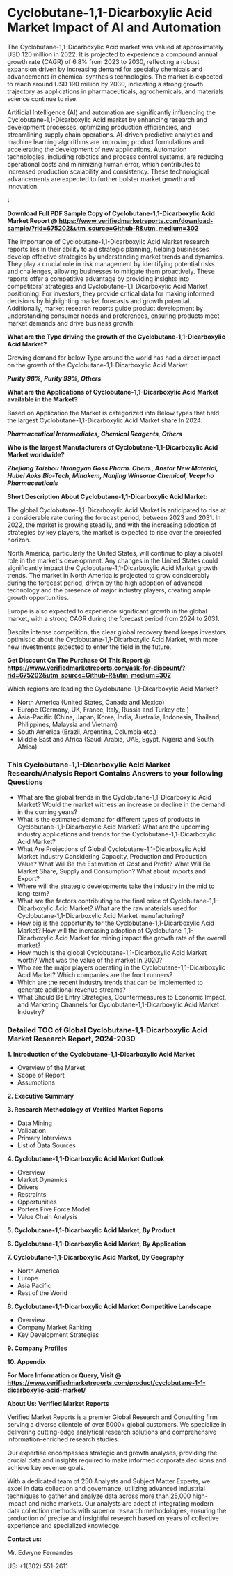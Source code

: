 <meta name="title" content="Global Cyclobutane-1,1-Dicarboxylic Acid Market Impact of AI and Automation"><meta name="description" content="The Cyclobutane-1,1-Dicarboxylic Acid market was valued at approximately USD 120 million in 2022. It is projected to experience a compound annual growth rate (CAGR) of"><meta name="title" content="Cyclobutane-1,1-Dicarboxylic Acid Market Size, Share, Scope, Trends, Growth, Opportunities, Analysis, Forecast"><h1>Cyclobutane-1,1-Dicarboxylic Acid Market Impact of AI and Automation</h1><p>The Cyclobutane-1,1-Dicarboxylic Acid market was valued at approximately USD 120 million in 2022. It is projected to experience a compound annual growth rate (CAGR) of 6.8% from 2023 to 2030, reflecting a robust expansion driven by increasing demand for specialty chemicals and advancements in chemical synthesis technologies. The market is expected to reach around USD 190 million by 2030, indicating a strong growth trajectory as applications in pharmaceuticals, agrochemicals, and materials science continue to rise.</p><p>Artificial Intelligence (AI) and automation are significantly influencing the Cyclobutane-1,1-Dicarboxylic Acid market by enhancing research and development processes, optimizing production efficiencies, and streamlining supply chain operations. AI-driven predictive analytics and machine learning algorithms are improving product formulations and accelerating the development of new applications. Automation technologies, including robotics and process control systems, are reducing operational costs and minimizing human error, which contributes to increased production scalability and consistency. These technological advancements are expected to further bolster market growth and innovation.</p>t</p><p id="" class=""><strong>Download Full PDF Sample Copy of Cyclobutane-1,1-Dicarboxylic Acid Market Report @ <a href="https://www.verifiedmarketreports.com/download-sample/?rid=675202&utm_source=Github-R&utm_medium=302" target="_blank">https://www.verifiedmarketreports.com/download-sample/?rid=675202&utm_source=Github-R&utm_medium=302</a></strong></p><p>The importance of&nbsp;Cyclobutane-1,1-Dicarboxylic Acid Market research reports lies in their ability to aid strategic planning, helping businesses develop effective strategies by understanding market trends and dynamics. They play a crucial role in risk management by identifying potential risks and challenges, allowing businesses to mitigate them proactively. These reports offer a competitive advantage by providing insights into competitors' strategies and Cyclobutane-1,1-Dicarboxylic Acid Market positioning. For investors, they provide critical data for making informed decisions by highlighting market forecasts and growth potential. Additionally, market research reports guide product development by understanding consumer needs and preferences, ensuring products meet market demands and drive business growth.</p><p><strong>What are the&nbsp;Type driving the growth of the Cyclobutane-1,1-Dicarboxylic Acid Market?</strong></p><p id="" class="">Growing demand for below Type around the world has had a direct impact on the growth of the Cyclobutane-1,1-Dicarboxylic Acid Market:</p><em><strong>Purity 98%, Purity 99%, Others</strong></em></p><strong>What are the&nbsp;Applications&nbsp;of Cyclobutane-1,1-Dicarboxylic Acid Market available in the Market?</strong></p><p id="" class="">Based on Application the Market is categorized into Below types that held the largest Cyclobutane-1,1-Dicarboxylic Acid Market share In 2024.</p><em><strong>Pharmaceutical Intermediates, Chemical Reagents, Others</strong></em></p><strong>Who is the largest Manufacturers of Cyclobutane-1,1-Dicarboxylic Acid Market worldwide?</strong></p><p><em><strong>Zhejiang Taizhou Huangyan Goss Pharm. Chem., Anstar New Material, Hubei Aoks Bio-Tech, Minakem, Nanjing Winsome Chemical, Veeprho Pharmaceuticals</strong></em></p><p id="" class=""><strong>Short Description About Cyclobutane-1,1-Dicarboxylic Acid Market:</strong></p><p>The global Cyclobutane-1,1-Dicarboxylic Acid Market is anticipated to rise at a considerable rate during the forecast period, between 2023 and 2031. In 2022, the market is growing steadily, and with the increasing adoption of strategies by key players, the market is expected to rise over the projected horizon.</p><p>North America, particularly the United States, will continue to play a pivotal role in the market's development. Any changes in the United States could significantly impact the Cyclobutane-1,1-Dicarboxylic Acid Market growth trends. The market in North America is projected to grow considerably during the forecast period, driven by the high adoption of advanced technology and the presence of major industry players, creating ample growth opportunities.</p><p>Europe is also expected to experience significant growth in the global market, with a strong CAGR during the forecast period from 2024 to 2031.</p><p>Despite intense competition, the clear global recovery trend keeps investors optimistic about the Cyclobutane-1,1-Dicarboxylic Acid Market, with more new investments expected to enter the field in the future.</p><p id="" class=""><strong>Get Discount On The Purchase Of This Report @ <a href="https://www.verifiedmarketreports.com/ask-for-discount/?rid=675202&utm_source=Github-R&utm_medium=302" target="_blank">https://www.verifiedmarketreports.com/ask-for-discount/?rid=675202&utm_source=Github-R&utm_medium=302</a></strong></p>Which regions are leading the Cyclobutane-1,1-Dicarboxylic Acid Market?</p><ul><li>North America (United States, Canada and Mexico)</li><li>Europe (Germany, UK, France, Italy, Russia and Turkey etc.)</li><li>Asia-Pacific (China, Japan, Korea, India, Australia, Indonesia, Thailand, Philippines, Malaysia and Vietnam)</li><li>South America (Brazil, Argentina, Columbia etc.)</li><li>Middle East and Africa (Saudi Arabia, UAE, Egypt, Nigeria and South Africa)</li></ul><h3 id="" class="">This Cyclobutane-1,1-Dicarboxylic Acid Market Research/Analysis Report Contains Answers to your following Questions</h3><ul><li>What are the global trends in the Cyclobutane-1,1-Dicarboxylic Acid Market? Would the market witness an increase or decline in the demand in the coming years?</li><li>What is the estimated demand for different types of products in Cyclobutane-1,1-Dicarboxylic Acid Market? What are the upcoming industry applications and trends for the Cyclobutane-1,1-Dicarboxylic Acid Market?</li><li>What Are Projections of Global Cyclobutane-1,1-Dicarboxylic Acid Market Industry Considering Capacity, Production and Production Value? What Will Be the Estimation of Cost and Profit? What Will Be Market Share, Supply and Consumption? What about imports and Export?</li><li>Where will the strategic developments take the industry in the mid to long-term?</li><li>What are the factors contributing to the final price of Cyclobutane-1,1-Dicarboxylic Acid Market? What are the raw materials used for Cyclobutane-1,1-Dicarboxylic Acid Market manufacturing?</li><li>How big is the opportunity for the Cyclobutane-1,1-Dicarboxylic Acid Market? How will the increasing adoption of Cyclobutane-1,1-Dicarboxylic Acid Market for mining impact the growth rate of the overall market?</li><li>How much is the global Cyclobutane-1,1-Dicarboxylic Acid Market worth? What was the value of the market In 2020?</li><li>Who are the major players operating in the Cyclobutane-1,1-Dicarboxylic Acid Market? Which companies are the front runners?</li><li>Which are the recent industry trends that can be implemented to generate additional revenue streams?</li><li>What Should Be Entry Strategies, Countermeasures to Economic Impact, and Marketing Channels for Cyclobutane-1,1-Dicarboxylic Acid Market Industry?</li></ul><h3 id="" class="">Detailed TOC of Global Cyclobutane-1,1-Dicarboxylic Acid Market Research Report, 2024-2030</h3><p id="" class=""><strong>1. Introduction of the Cyclobutane-1,1-Dicarboxylic Acid Market</strong></p><ul><li>Overview of the Market</li><li>Scope of Report</li><li>Assumptions</li></ul><p id="" class=""><strong>2. Executive Summary</strong></p><p id="" class=""><strong>3. Research Methodology of Verified Market Reports</strong></p><ul><li>Data Mining</li><li>Validation</li><li>Primary Interviews</li><li>List of Data Sources</li></ul><p id="" class=""><strong>4. Cyclobutane-1,1-Dicarboxylic Acid Market Outlook</strong></p><ul><li>Overview</li><li>Market Dynamics</li><li>Drivers</li><li>Restraints</li><li>Opportunities</li><li>Porters Five Force Model</li><li>Value Chain Analysis</li></ul><p id="" class=""><strong>5. Cyclobutane-1,1-Dicarboxylic Acid Market, By Product</strong></p><p id="" class=""><strong>6. Cyclobutane-1,1-Dicarboxylic Acid Market, By Application</strong></p><p id="" class=""><strong>7. Cyclobutane-1,1-Dicarboxylic Acid Market, By Geography</strong></p><ul><li>North America</li><li>Europe</li><li>Asia Pacific</li><li>Rest of the World</li></ul><p id="" class=""><strong>8. Cyclobutane-1,1-Dicarboxylic Acid Market Competitive Landscape</strong></p><ul><li>Overview</li><li>Company Market Ranking</li><li>Key Development Strategies</li></ul><p id="" class=""><strong>9. Company Profiles</strong></p><p id="" class=""><strong>10. Appendix</strong></p><p id="" class=""><strong>For More Information or Query, Visit @ <a href="https://www.verifiedmarketreports.com/product/cyclobutane-1-1-dicarboxylic-acid-market/" target="_blank">https://www.verifiedmarketreports.com/product/cyclobutane-1-1-dicarboxylic-acid-market/</a></strong></p><p id="" class=""><strong>About Us: Verified Market Reports</strong></p><p id="" class="">Verified Market Reports is a premier Global Research and Consulting firm serving a diverse clientele of over 5000+ global customers. We specialize in delivering cutting-edge analytical research solutions and comprehensive information-enriched research studies.</p><p id="" class="">Our expertise encompasses strategic and growth analyses, providing the crucial data and insights required to make informed corporate decisions and achieve key revenue goals.</p><p id="" class="">With a dedicated team of 250 Analysts and Subject Matter Experts, we excel in data collection and governance, utilizing advanced industrial techniques to gather and analyze data across more than 25,000 high-impact and niche markets. Our analysts are adept at integrating modern data collection methods with superior research methodologies, ensuring the production of precise and insightful research based on years of collective experience and specialized knowledge.</p><p id="" class=""><strong>Contact us:</strong></p><p id="" class="">Mr. Edwyne Fernandes</p><p id="" class="">US: +1(302) 551-2611</p>